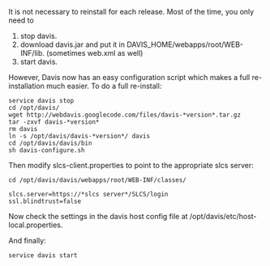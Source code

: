 It is not necessary to reinstall for each release. Most of the time, you only need to

  1. stop davis.
  1. download davis.jar and put it in DAVIS\_HOME/webapps/root/WEB-INF/lib. (sometimes web.xml as well)
  1. start davis.

However, Davis now has an easy configuration script which makes a full re-installation much easier. To do a full re-install:

```
service davis stop
cd /opt/davis/
wget http://webdavis.googlecode.com/files/davis-*version*.tar.gz
tar -zxvf davis-*version*
rm davis
ln -s /opt/davis/davis-*version*/ davis
cd /opt/davis/davis/bin
sh davis-configure.sh
```

Then modify slcs-client.properties to point to the appropriate slcs server:

```
cd /opt/davis/davis/webapps/root/WEB-INF/classes/

slcs.server=https://*slcs server*/SLCS/login
ssl.blindtrust=false
```

Now check the settings in the davis host config file at /opt/davis/etc/host-local.properties.

And finally:

```
service davis start
```